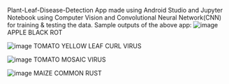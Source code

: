 Plant-Leaf-Disease-Detection App made using Android Studio and Jupyter Notebook using Computer Vision and Convolutional Neural Network(CNN) for training & testing the data.
Sample outputs of the above app:
![image](https://github.com/harikavundru/Plant-leaf-disease-detection/assets/103499261/7b8f33d8-a5f4-4029-ae5e-e124fa287529)
APPLE BLACK ROT

![image](https://github.com/harikavundru/Plant-leaf-disease-detection/assets/103499261/83053a5e-f19f-4457-a150-2361d1179759)
TOMATO YELLOW LEAF CURL VIRUS

![image](https://github.com/harikavundru/Plant-leaf-disease-detection/assets/103499261/5f6d12c1-b5ee-4376-b977-2c32376e18f8)
TOMATO MOSAIC VIRUS

![image](https://github.com/harikavundru/Plant-leaf-disease-detection/assets/103499261/3d5614fc-311e-4290-bb4a-d6dfad74a484)
MAIZE COMMON RUST

